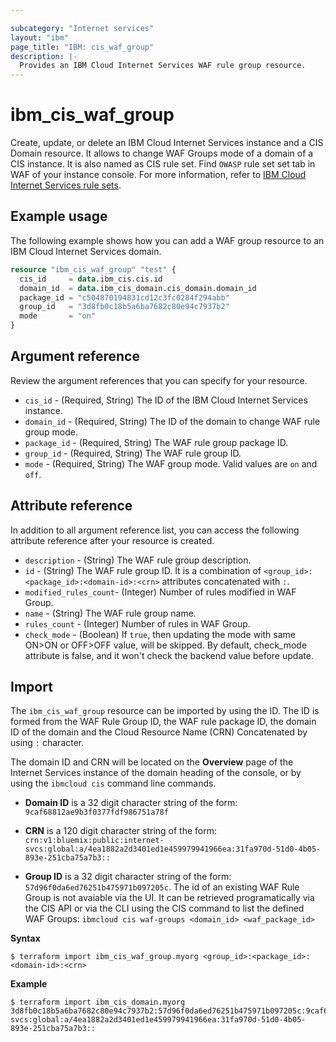 ```yaml
---

subcategory: "Internet services"
layout: "ibm"
page_title: "IBM: cis_waf_group"
description: |-
  Provides an IBM Cloud Internet Services WAF rule group resource.
---
```


# ibm_cis_waf_group
Create, update, or delete an IBM Cloud Internet Services instance and a CIS Domain resource. It allows to change WAF Groups mode of a domain of a CIS instance. It is also named as CIS rule set. Find `OWASP` rule set set tab in WAF of your instance console. For more information, refer to [IBM Cloud Internet Services rule sets](https://cloud.ibm.com/docs/cis?topic=cis-waf-settings#cis-ruleset-for-waf).

## Example usage
The following example shows how you can add a WAF group resource to an IBM Cloud Internet Services domain.

```terraform
resource "ibm_cis_waf_group" "test" {
  cis_id     = data.ibm_cis.cis.id
  domain_id  = data.ibm_cis_domain.cis_domain.domain_id
  package_id = "c504870194831cd12c3fc0284f294abb"
  group_id   = "3d8fb0c18b5a6ba7682c80e94c7937b2"
  mode       = "on"
}
```

## Argument reference
Review the argument references that you can specify for your resource.

- `cis_id` - (Required, String) The ID of the IBM Cloud Internet Services instance.
- `domain_id` - (Required, String) The ID of the domain to change WAF rule group mode.
- `package_id` - (Required, String) The WAF rule group package ID.
- `group_id` - (Required, String) The WAF rule group ID.
- `mode` - (Required, String) The WAF group mode. Valid values are `on` and `off`.

## Attribute reference
In addition to all argument reference list, you can access the following attribute reference after your resource is created.

- `description` - (String) The WAF rule group description.
- `id` - (String) The WAF rule group ID. It is a combination of `<group_id>:<package_id>:<domain-id>:<crn>` attributes concatenated with `:`.
- `modified_rules_count`-  (Integer) Number of rules modified in WAF Group.
- `name` - (String) The WAF rule group name.
- `rules_count` - (Integer)  Number of rules in WAF Group.
- `check_mode` - (Boolean) If `true`, then updating the mode with same ON>ON or OFF>OFF value, will be skipped. By default, check_mode attribute is false, and it won't check the backend value before update.


## Import
The `ibm_cis_waf_group` resource can be imported by using the ID. The ID is formed from the WAF Rule Group ID, the WAF rule package ID, the domain ID of the domain and the Cloud Resource Name (CRN) Concatenated  by using `:` character.

The domain ID and CRN will be located on the **Overview** page of the Internet Services instance of the domain heading of the console, or by using the `ibmcloud cis` command line commands.

- **Domain ID** is a 32 digit character string of the form: `9caf68812ae9b3f0377fdf986751a78f`

- **CRN** is a 120 digit character string of the form: `crn:v1:bluemix:public:internet-svcs:global:a/4ea1882a2d3401ed1e459979941966ea:31fa970d-51d0-4b05-893e-251cba75a7b3::`

- **Group ID** is a 32 digit character string of the form: `57d96f0da6ed76251b475971b097205c`. The id of an existing WAF Rule Group is not avaiable via the UI. It can be retrieved programatically via the CIS API or via the CLI using the CIS command to list the defined WAF Groups: `ibmcloud cis waf-groups <domain_id> <waf_package_id>`

**Syntax**

```
$ terraform import ibm_cis_waf_group.myorg <group_id>:<package_id>:<domain-id>:<crn>

```

**Example**

```
$ terraform import ibm_cis_domain.myorg  3d8fb0c18b5a6ba7682c80e94c7937b2:57d96f0da6ed76251b475971b097205c:9caf68812ae9b3f0377fdf986751a78f:crn:v1:bluemix:public:internet-svcs:global:a/4ea1882a2d3401ed1e459979941966ea:31fa970d-51d0-4b05-893e-251cba75a7b3::
```
